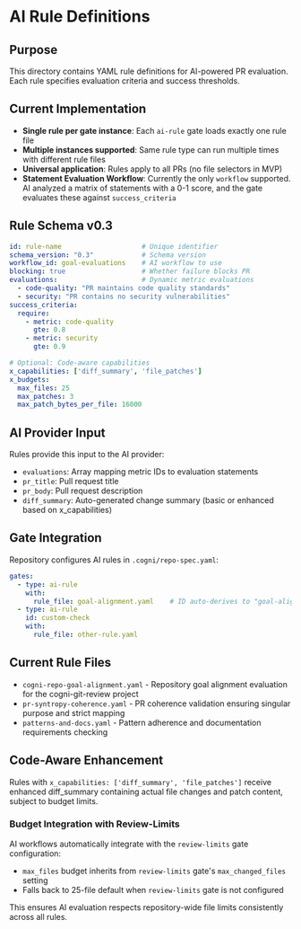 # AI Rule Definitions

## Purpose
This directory contains YAML rule definitions for AI-powered PR evaluation. Each rule specifies evaluation criteria and success thresholds.

## Current Implementation  
- **Single rule per gate instance**: Each `ai-rule` gate loads exactly one rule file
- **Multiple instances supported**: Same rule type can run multiple times with different rule files
- **Universal application**: Rules apply to all PRs (no file selectors in MVP)
- **Statement Evaluation Workflow**: Currently the only `workflow` supported. AI analyzed a matrix of statements with a 0-1 score, and the gate evaluates these against `success_criteria`

## Rule Schema v0.3
```yaml
id: rule-name                    # Unique identifier
schema_version: "0.3"            # Schema version  
workflow_id: goal-evaluations    # AI workflow to use
blocking: true                   # Whether failure blocks PR
evaluations:                     # Dynamic metric evaluations
  - code-quality: "PR maintains code quality standards"
  - security: "PR contains no security vulnerabilities"
success_criteria:
  require:
    - metric: code-quality
      gte: 0.8
    - metric: security  
      gte: 0.9

# Optional: Code-aware capabilities
x_capabilities: ['diff_summary', 'file_patches']
x_budgets:
  max_files: 25
  max_patches: 3
  max_patch_bytes_per_file: 16000
```

## AI Provider Input
Rules provide this input to the AI provider:
- `evaluations`: Array mapping metric IDs to evaluation statements
- `pr_title`: Pull request title
- `pr_body`: Pull request description  
- `diff_summary`: Auto-generated change summary (basic or enhanced based on x_capabilities)

## Gate Integration
Repository configures AI rules in `.cogni/repo-spec.yaml`:
```yaml
gates:
  - type: ai-rule
    with:
      rule_file: goal-alignment.yaml    # ID auto-derives to "goal-alignment"
  - type: ai-rule
    id: custom-check
    with:
      rule_file: other-rule.yaml
```

## Current Rule Files
- `cogni-repo-goal-alignment.yaml` - Repository goal alignment evaluation for the cogni-git-review project
- `pr-syntropy-coherence.yaml` - PR coherence validation ensuring singular purpose and strict mapping 
- `patterns-and-docs.yaml` - Pattern adherence and documentation requirements checking

## Code-Aware Enhancement
Rules with `x_capabilities: ['diff_summary', 'file_patches']` receive enhanced diff_summary containing actual file changes and patch content, subject to budget limits.

### Budget Integration with Review-Limits
AI workflows automatically integrate with the `review-limits` gate configuration:
- `max_files` budget inherits from `review-limits` gate's `max_changed_files` setting
- Falls back to 25-file default when `review-limits` gate is not configured

This ensures AI evaluation respects repository-wide file limits consistently across all rules.